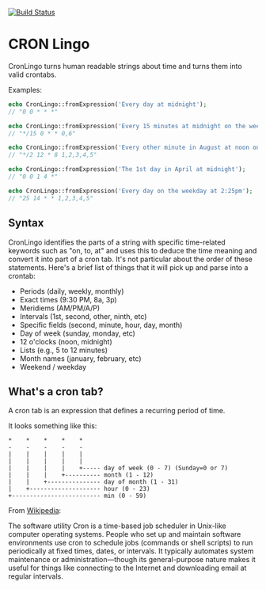 [![Build Status](https://travis-ci.org/ajbdev/cronlingo.png)](https://travis-ci.org/ajbdev/cronlingo)
# CRON Lingo

CronLingo turns human readable strings about time and turns them into valid crontabs. 

Examples:

```php
echo CronLingo::fromExpression('Every day at midnight');
// "0 0 * * *"

echo CronLingo::fromExpression('Every 15 minutes at midnight on the weekend');
// "*/15 0 * * 0,6"

echo CronLingo::fromExpression('Every other minute in August at noon on a weekday');
// "*/2 12 * 8 1,2,3,4,5"

echo CronLingo::fromExpression('The 1st day in April at midnight');
// "0 0 1 4 *"

echo CronLingo::fromExpression('Every day on the weekday at 2:25pm');
// "25 14 * * 1,2,3,4,5"
```
## Syntax

CronLingo identifies the parts of a string with specific time-related keywords such as "on, to, at" and uses this to deduce the time meaning and convert it into part of a cron tab. It's not particular about the order of these statements.
Here's a brief list of things that it will pick up and parse into a crontab:
- Periods (daily, weekly, monthly)
- Exact times (9:30 PM, 8a, 3p)
- Meridiems (AM/PM/A/P)
- Intervals (1st, second, other, ninth, etc)
- Specific fields (second, minute, hour, day, month)
- Day of week (sunday, monday, etc)
- 12 o'clocks (noon, midnight)
- Lists (e.g., 5 to 12 minutes)
- Month names (january, february, etc)
- Weekend / weekday


## What's a cron tab?
A cron tab is an expression that defines a recurring period of time.

It looks something like this:
```
*    *    *    *    *
-    -    -    -    -
|    |    |    |    |
|    |    |    |    |
|    |    |    |    +----- day of week (0 - 7) (Sunday=0 or 7)
|    |    |    +---------- month (1 - 12)
|    |    +--------------- day of month (1 - 31)
|    +-------------------- hour (0 - 23)
+------------------------- min (0 - 59)
```

From [Wikipedia](https://en.wikipedia.org/wiki/Cron):

The software utility Cron is a time-based job scheduler in Unix-like computer operating systems. People who set up and maintain software environments use cron to schedule jobs (commands or shell scripts) to run periodically at fixed times, dates, or intervals. It typically automates system maintenance or administration—though its general-purpose nature makes it useful for things like connecting to the Internet and downloading email at regular intervals.


